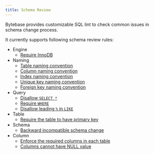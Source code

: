 ```yaml
---
title: Schema Review
---
```


Bytebase provides customizable SQL lint to check common issues in schema change process.

It currently supports following schema review rules:

- Engine
  - [Require InnoDB](/docs/features/schema-review/engine-mysql-use-innode)
- Naming
  - [Table naming convention](/docs/features/schema-review/naming-table)
  - [Column naming convention](/docs/features/schema-review/naming-column)
  - [Index naming convention](/docs/features/schema-review/naming-index-idx)
  - [Unique key naming convention](/docs/features/schema-review/naming-index-uk)
  - [Foreign key naming convention](/docs/features/schema-review/naming-index-fk)
- Query
  - [Disallow `SELECT *`](/docs/features/schema-review/query-select-no-select-all)
  - [Require `WHERE`](/docs/features/schema-review/query-where-require)
  - [Disallow leading `%` in `LIKE`](/docs/features/schema-review/query-where-no-leading-wildcard-like)
- Table
  - [Require the table to have primary key](/docs/features/schema-review/table-require-pk)
- Schema
  - [Backward incompatible schema change](/docs/features/schema-review/schema-migration-compatibility)
- Column
  - [Enforce the required columns in each table](/docs/features/schema-review/column-required)
  - [Columns cannot have NULL value](/docs/features/schema-review/column-no-null)
